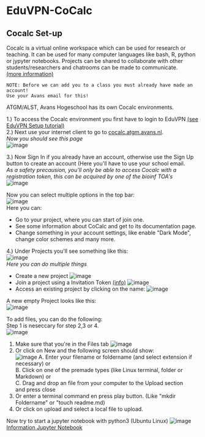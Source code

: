 # EduVPN-CoCalc

## Cocalc Set-up

Cocalc is a virtual online workspace which can be used for research or teaching.
It can be used for many computer languages like bash, R, python or jypyter notebooks.
Projects can be shared to collaborate with other students/researchers and chatrooms can be made to communicate. <br>
[(more information)](https://doc.cocalc.com/teaching-students.html#what-is-cocalc)

```
NOTE: Before we can add you to a class you must already have made an account!
Use your Avans email for this!
```

ATGM/ALST, Avans Hogeschool has its own Cocalc environments.<br>

1.) To access the Cocalc environment you first have to login to EduVPN [(see EduVPN Setup tutorial)](./EduVPN.md)<br>
2.) Next use your internet client to go to [cocalc.atgm.avans.nl](https://cocalc.atgm.avans.nl).<br>
_Now you should see this page_<br>
![image](https://user-images.githubusercontent.com/42538229/150768202-0262c31d-6934-4b97-ba19-db79db0c0f7d.png)<br>

3.) Now Sign In if you already have an account, otherwise use the Sign Up button to create an account (Here you'll have to use your school email.<br>
_As a safety precausion, you'll only be able to access Cocalc with a registration token, this can be acquired by one of the bioinf TOA's_<br>
![image](https://user-images.githubusercontent.com/42538229/150769506-6fd57de5-486d-48bc-befb-11034ae8e260.png)

Now you can select multiple options in the top bar:<br>
![image](https://user-images.githubusercontent.com/42538229/150770088-ecc89e0d-a231-453a-bf4e-1da4e2791f05.png)<br>
Here you can:
- Go to your project, where you can start of join one.
- See some information about CoCalc and get to its documentation page.
- Change something in your account settings, like enable "Dark Mode", change color schemes and many more.

4.) Under Projects you'll see something like this:<br>
![image](https://user-images.githubusercontent.com/42538229/150783940-44378d1f-2e5d-486c-a785-4480ec6ae828.png)<br>
_Here you can do multiple things_<br>
- Create a new project ![image](https://user-images.githubusercontent.com/42538229/150784160-9cb95656-b8cc-4f11-b3bf-69c5347db546.png)
- Join a project using a Invitation Token [(info)](https://doc.cocalc.com/howto/project-invitation-tokens.html) ![image](https://user-images.githubusercontent.com/42538229/150784284-4c842ec7-2b88-44bc-a2bb-65825f824641.png)
- Access an existing project by clicking on the name: ![image](https://user-images.githubusercontent.com/42538229/150786259-99ed45f1-3dee-45cc-8258-50152edee36e.png)

A new empty Project looks like this:<br>
![image](https://user-images.githubusercontent.com/42538229/150786437-26af7dbb-d3d6-4509-b81b-7580472f3d5c.png)

To add files, you can do the following:<br>
Step 1 is neseccary for step 2,3 or 4.<br>
![image](https://user-images.githubusercontent.com/42538229/150787963-e64f1591-07cb-4aba-a632-6163c12db791.png)
1. Make sure that you're in the Files tab ![image](https://user-images.githubusercontent.com/42538229/150788063-b60c1ea1-7f1c-4eeb-b73c-91181a8e08fe.png)
2. Or click on New and the following screen should show:<br>
![image](https://user-images.githubusercontent.com/42538229/150789250-08af793d-d36f-4864-8331-6eae6104de31.png)
  A. Enter your filename or foldername (and select extension if necessary) or<br>
  B. Click on one of the premade types (like Linux terminal, folder or Markdown) or<br>
  C. Drag and drop an file from your computer to the Upload section<br>
  and press close<br>
3. Or enter a terminal command en press play button. (Like "mkdir Foldername" or "touch readme.md)
4. Or click on upload and select a local file to upload.

Now try to start a jupyter notebook with python3 (Ubuntu Linux) ![image](https://user-images.githubusercontent.com/42538229/150816565-869c9392-f0aa-4725-bb1c-9ecce33b078f.png)
<br>
[Information Jupyter Notebook](https://doc.cocalc.com/jupyter.html)

